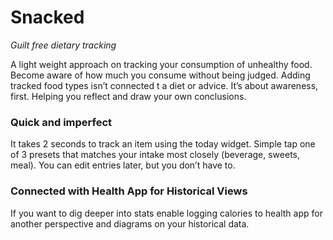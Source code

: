 # Snacked

_Guilt free dietary tracking_

A light weight approach on tracking your consumption of unhealthy food. Become aware of how much you consume without being judged. Adding tracked food types isn’t connected t a diet or advice. It’s about awareness, first. Helping you reflect and draw your own conclusions.

### Quick and imperfect
It takes 2 seconds to track an item using the today widget. Simple tap one of 3 presets that matches your intake most closely (beverage, sweets, meal). You can edit entries later, but you don’t have to.

### Connected with Health App for Historical Views
If you want to dig deeper into stats enable logging calories to health app for another perspective and diagrams on your historical data. 
